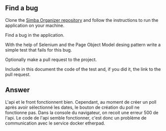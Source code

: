 ## Find a bug

Clone the [Simba Organizer repository](https://github.com/barais/doodlestudent/) and follow the instructions to run the application on your machine.

Find a bug in the application. 

With the help of Selenium and the Page Object Model desing pattern write a simple test that fails for this bug.

Optionally make a pull request to the project.

Include in this document the code of the test and, if you did it, the link to the pull request.

## Answer

L'api et le front fonctionnent bien. Cependant, au moment de créer un poll après avoir sélectionné les dates, le bouton de création du poll ne fonctionne pas. Dans la console du navigateur, on recoit une erreur 500 de l'api. Le code de l'api semble fonctionner, c'est donc un problème de communication avec le service docker etherpad.